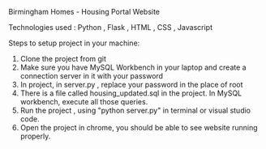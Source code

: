Birmingham Homes - Housing Portal Website

Technologies used : Python , Flask , HTML , CSS , Javascript


Steps to setup project in your machine:

1. Clone the project from git
2. Make sure you have MySQL Workbench in your laptop and create a connection server in it with your password 
3. In project, in server.py , replace your password in the place of root
4. There is a file called housing_updated.sql in the project. In MySQL workbench, execute all those queries.
5. Run the project , using "python server.py" in terminal or visual studio code.
6. Open the project in chrome, you should be able to see website running properly.
